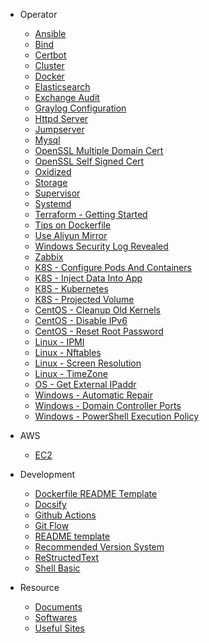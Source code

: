 <!--- _sidebar.md --->

- Operator

  - [Ansible](/op/ansible.md)
  - [Bind](/op/bind.md)
  - [Certbot](/op/certbot.md)
  - [Cluster](/op/cluster.md)
  - [Docker](/op/docker.md)
  - [Elasticsearch](/op/elasticsearch.md)
  - [Exchange Audit](/op/exchangeAudit.md)
  - [Graylog Configuration](/op/graylogConfiguration.md)
  - [Httpd Server](/op/httpd.md)
  - [Jumpserver](/op/jumpserver.md)
  - [Mysql](/op/mysql.md)
  - [OpenSSL Multiple Domain Cert](/op/opensslMultiDomainCert.md)
  - [OpenSSL Self Signed Cert](/op/opensslSelfSignedCert.md)
  - [Oxidized](/op/oxidized.md)
  - [Storage](/op/storage.md)
  - [Supervisor](/op/supervisor.md)
  - [Systemd](/op/systemd.md)
  - [Terraform - Getting Started](/op/terraformGettingStarted.md)
  - [Tips on Dockerfile](/op/tipsOnDockerfile.md)
  - [Use Aliyun Mirror](/op/useAliyunMirror.md)
  - [Windows Security Log Revealed](/op/windowsSecurityLogRevealed.md)
  - [Zabbix](/op/zabbix.md)
  - [K8S - Configure Pods And Containers](/op/k8s/configurePodsAndContainers.md)
  - [K8S - Inject Data Into App](/op/k8s/injectDataIntoApp.md)
  - [K8S - Kubernetes](/op/k8s/kubernetes.md)
  - [K8S - Projected Volume](/op/k8s/projectedVolume.md)
  - [CentOS - Cleanup Old Kernels](/op/os/centosCleanupOldKernels.md)
  - [CentOS - Disable IPv6](/op/os/centosDisableIPv6.md)
  - [CentOS - Reset Root Password](/op/os/centosResetRootPassword.md)
  - [Linux - IPMI](/op/os/linuxIPMI.md)
  - [Linux - Nftables](/op/os/linuxNftables.md)
  - [Linux - Screen Resolution](/op/os/linuxScreenResolution.md)
  - [Linux - TimeZone](/op/os/linuxTimeZone.md)
  - [OS - Get External IPaddr](/op/os/osGetExternalIPAddr.md)
  - [Windows - Automatic Repair](/op/os/winAutomaticRepair.md)
  - [Windows - Domain Controller Ports](/op/os/winDomainControllerPorts.md)
  - [Windows - PowerShell Execution Policy](/op/os/winPowerShellExecutionPolicy.md)

- AWS

  - [EC2](/aws/ec2.md)

- Development

  - [Dockerfile README Template](/dev/dockerfileReadmeTemplate.md)
  - [Docsify](/dev/docsify.md)
  - [Github Actions](/dev/githubActions.md)
  - [Git Flow](/dev/gitFlow.md)
  - [README template](/dev/readmeTemplate.md)
  - [Recommended Version System](/dev/recommendedVersionSystem.md)
  - [ReStructedText](/dev/reStructedText.md)
  - [Shell Basic](/dev/shellBasic.md)

- Resource

  - [Documents](/resrc/documents.md)
  - [Softwares](/resrc/softwares.md)
  - [Useful Sites](/resrc/usefulSites.md)
